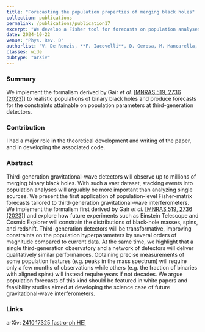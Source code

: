 ```yaml
---
title: "Forecasting the population properties of merging black holes"
collection: publications
permalink: /publications/publication17
excerpt: "We develop a Fisher tool for forecasts on population analyses at 3G detectors"
date: 2024-10-22
venue: "Phys. Rev. D"
authorlist: "V. De Renzis, **F. Iacovelli**, D. Gerosa, M. Mancarella, C. Pacilio"
classes: wide
pubtype: "arXiv"
---
```


<html>
<head>
   <script src="https://code.jquery.com/jquery-3.7.0.js"></script>
</head>
<body>

<div id="inspirecount"></div>
<script>
var recid = '2842196';
var recurl = 'https://inspirehep.net/api/literature/?q=recid%3A'+recid+'&size=10&page=1&fields=citation_count&format=json';

if (recid === "undefined") {
	document.getElementById("inspirecount").innerHTML='';
} else {
	$.getJSON(recurl, function(data){
		if (data.hits.hits[0].metadata.citation_count === 0){
			var html = '';
		} else {
    	var html =`<a href="https://inspirehep.net/literature/${recid}" target="_blank" rel="noopener"><button type="button inspire" class="btn btn-inspire">iNSPIRE </button></a><span class="badge inspcitations">${data.hits.hits[0].metadata.citation_count} citations</span>`  
    	}  
    	document.getElementById("inspirecount").innerHTML= html
  });
}
</script>
</body>
</html>

### Summary
We implement the formalism derived by Gair *et al.* [<a href="https://doi.org/10.1093/mnras/stac3560" target="_blank" rel="noopener">MNRAS 519, 2736 (2023)</a>] to realistic populations of binary black holes and produce forecasts for the constraints attainable on population parameters at third-generation detectors.

### Contribution
I had a major role in the theoretical development and writing of the paper, and in developing the associated code.

### Abstract
Third-generation gravitational-wave detectors will observe up to millions of merging binary black holes. With such a vast dataset, stacking events into population analyses will arguably be more important than analyzing single sources. We present the first application of population-level Fisher-matrix forecasts tailored to third-generation gravitational-wave interferometers. We implement the formalism first derived by Gair *et al.* [<a href="https://doi.org/10.1093/mnras/stac3560" target="_blank" rel="noopener">MNRAS 519, 2736 (2023)</a>] and explore how future experiments such as Einstein Telescope and Cosmic Explorer will constrain the distributions of black-hole masses, spins, and redshift. Third-generation detectors will be transformative, improving constraints on the population hyperparameters by several orders of magnitude compared to current data. At the same time, we highlight that a single third-generation observatory and a network of detectors  will deliver qualitatively similar performances. Obtaining precise measurements of some population features (e.g. peaks in the mass spectrum)  will require only a few months of observations while others (e.g. the fraction of binaries with aligned spins) will instead require years if not decades. We argue population forecasts of this kind should be featured in white papers and feasibility studies aimed at developing the science case of future gravitational-wave interferometers. 


### Links

<i class="ai ai-arxiv ai-fw"></i> arXiv: <a href="https://arxiv.org/abs/2410.17325" target="_blank" rel="noopener">2410.17325 [astro-ph.HE]</a>